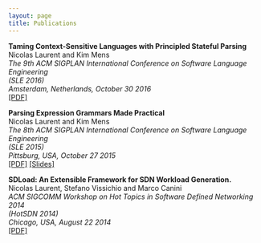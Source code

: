 ```yaml
---
layout: page
title: Publications
---
```


**Taming Context-Sensitive Languages with Principled Stateful Parsing**  
Nicolas Laurent and Kim Mens  
*The 9th ACM SIGPLAN International Conference on Software Language Engineering  
(SLE 2016)*  
*Amsterdam, Netherlands, October 30 2016*  
[\[PDF\]](/pubs/sle2016.pdf)

**Parsing Expression Grammars Made Practical**  
Nicolas Laurent and Kim Mens  
*The 8th ACM SIGPLAN International Conference on Software Language Engineering  
(SLE 2015)*  
*Pittsburg, USA, October 27 2015*  
[\[PDF\]](/pubs/sle2015.pdf) [\[Slides\]](/making-parsers-extensible/)

**SDLoad: An Extensible Framework for SDN Workload Generation.**  
Nicolas Laurent, Stefano Vissichio and Marco Canini  
*ACM SIGCOMM Workshop on Hot Topics in Software Defined Networking 2014  
(HotSDN 2014)*  
*Chicago, USA, August 22 2014*  
[\[PDF\]](/pubs/hotsdn2014.pdf)
